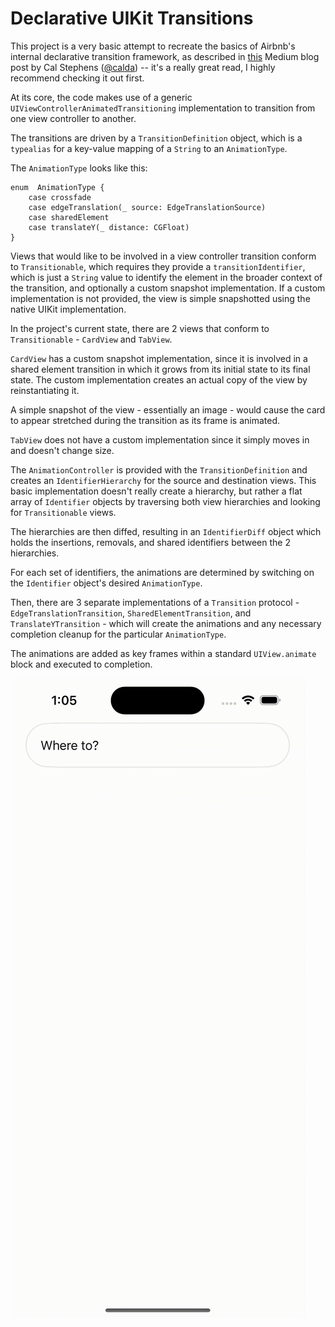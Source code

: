 # Declarative UIKit Transitions

This project is a very basic attempt to recreate the basics of Airbnb's internal declarative transition framework, as described in [this](https://medium.com/airbnb-engineering/motion-engineering-at-scale-5ffabfc878) Medium blog post by Cal Stephens ([@calda](https://github.com/calda)) -- it's a really great read, I highly recommend checking it out first.

At its core, the code makes use of a generic `UIViewControllerAnimatedTransitioning` implementation to transition from one view controller to another.

The transitions are driven by a `TransitionDefinition` object, which is a `typealias` for a key-value mapping of a `String` to an `AnimationType`.

The `AnimationType` looks like this:

```
enum  AnimationType {
    case crossfade
    case edgeTranslation(_ source: EdgeTranslationSource)
    case sharedElement
    case translateY(_ distance: CGFloat)
}
```

Views that would like to be involved in a view controller transition conform to `Transitionable`, which requires they provide a `transitionIdentifier`, which is just a `String` value to identify the element in the broader context of the transition, and optionally a custom snapshot implementation. If a custom implementation is not provided, the view is simple snapshotted using the native UIKit implementation.

In the project's current state, there are 2 views that conform to `Transitionable` - `CardView` and `TabView`.

`CardView` has a custom snapshot implementation, since it is involved in a shared element transition in which it grows from its initial state to its final state. The custom implementation creates an actual copy of the view by reinstantiating it.

A simple snapshot of the view - essentially an image - would cause the card to appear stretched during the transition as its frame is animated.

`TabView` does not have a custom implementation since it simply moves in and doesn't change size.

The `AnimationController` is provided with the `TransitionDefinition` and creates an `IdentifierHierarchy` for the source and destination views. This basic implementation doesn't really create a hierarchy, but rather a flat array of `Identifier` objects by traversing both view hierarchies and looking for `Transitionable` views.

The hierarchies are then diffed, resulting in an `IdentifierDiff` object which holds the insertions, removals, and shared identifiers between the 2 hierarchies.

For each set of identifiers, the animations are determined by switching on the `Identifier` object's desired `AnimationType`.

Then, there are 3 separate implementations of a `Transition` protocol - `EdgeTranslationTransition`, `SharedElementTransition`, and `TranslateYTransition` - which will create the animations and any necessary completion cleanup for the particular `AnimationType`.

The animations are added as key frames within a standard `UIView.animate` block and executed to completion.

![](shared-element.gif)
